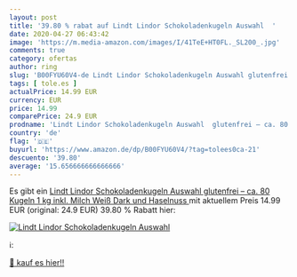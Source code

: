 ```yaml
---
layout: post
title: '39.80 % rabat auf Lindt Lindor Schokoladenkugeln Auswahl  '
date: 2020-04-27 06:43:42
image: 'https://m.media-amazon.com/images/I/41TeE+HT0FL._SL200_.jpg'
comments: true
category: ofertas
author: ring
slug: 'B00FYU60V4-de Lindt Lindor Schokoladenkugeln Auswahl glutenfrei – ca. 80...'
tags: [ tole.es ]
actualPrice: 14.99 EUR
currency: EUR
price: 14.99
comparePrice: 24.9 EUR
prodname: 'Lindt Lindor Schokoladenkugeln Auswahl  glutenfrei – ca. 80 Kugeln  1 kg  inkl. Milch  Weiß  Dark und Haselnuss '
country: 'de'
flag: '🇩🇪'
buyurl: 'https://www.amazon.de/dp/B00FYU60V4/?tag=tolees0ca-21'
descuento: '39.80'
average: '15.656666666666666'
---
```


Es gibt ein [Lindt Lindor Schokoladenkugeln Auswahl  glutenfrei – ca. 80 Kugeln  1 kg  inkl. Milch  Weiß  Dark und Haselnuss ](https://www.amazon.de/dp/B00FYU60V4/?tag=tolees0ca-21) mit aktuellem Preis 14.99 EUR (original: 24.9 EUR) 39.80 % Rabatt hier:

[![Lindt Lindor Schokoladenkugeln Auswahl  ](https://m.media-amazon.com/images/I/41TeE+HT0FL._SL200_.jpg)](https://www.amazon.de/dp/B00FYU60V4/?tag=tolees0ca-21)

ℹ️:


[🛒 kauf es hier!!](https://www.amazon.de/dp/B00FYU60V4/?tag=tolees0ca-21)
